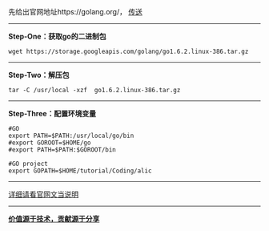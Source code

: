 先给出官网地址https://golang.org/， [传送](https://golang.org/)

___
**Step-One：获取go的二进制包**
~~~
wget https://storage.googleapis.com/golang/go1.6.2.linux-386.tar.gz
~~~
___
**Step-Two：解压包**
~~~
tar -C /usr/local -xzf  go1.6.2.linux-386.tar.gz
~~~
___
**Step-Three：配置环境变量**
~~~
#GO
export PATH=$PATH:/usr/local/go/bin
#export GOROOT=$HOME/go
#export PATH=$PATH:$GOROOT/bin

#GO project
export GOPATH=$HOME/tutorial/Coding/alic
~~~
___
[详细请看官网文当说明](https://golang.org/doc/install)
___
**[价值源于技术，贡献源于分享](https://github.com/alicfeng)**
